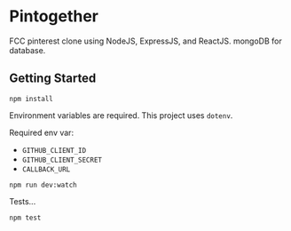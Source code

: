 # Pintogether

FCC pinterest clone using NodeJS, ExpressJS, and ReactJS.
mongoDB for database.

## Getting Started

```
npm install
```

Environment variables are required.  This project uses `dotenv`.

Required env var:
* `GITHUB_CLIENT_ID`
* `GITHUB_CLIENT_SECRET`
* `CALLBACK_URL`

```
npm run dev:watch
```

Tests...
```
npm test
```

